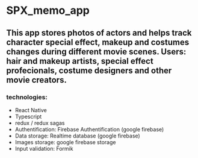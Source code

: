 # SPX_memo_app

## This app stores photos of actors and helps track character special effect, makeup and costumes changes during different movie scenes. Users: hair and makeup artists, special effect profecionals, costume designers and other movie creators.

### technologies:

* React Native
* Typescript
* redux / redux sagas
* Authentification: Firebase Authentification (google firebase)
* Data storage: Realtime database (google firebase)
* Images storage: google firebase storage
* Input validation: Formik
